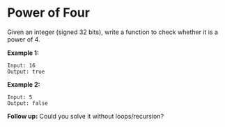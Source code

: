 # Power of Four

Given an integer (signed 32 bits), write a function to check whether it is a power of 4.

__Example 1:__

```
Input: 16
Output: true
```

__Example 2:__

```
Input: 5
Output: false
```

__Follow up:__ Could you solve it without loops/recursion?
